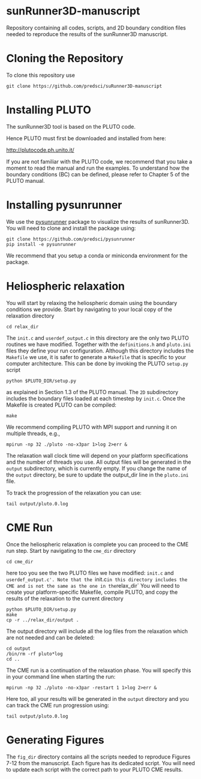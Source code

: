 # sunRunner3D-manuscript

Repository containing all codes, scripts, and 2D boundary condition files needed to reproduce the results of the sunRunner3D manuscript.

# Cloning the Repository

To clone this repository use

```
git clone https://github.com/predsci/suRunner3D-manuscript
``` 
# Installing PLUTO

The sunRunner3D tool is based on the PLUTO code. 

Hence PLUTO must first be downloaded and installed from here:

http://plutocode.ph.unito.it/

If you are not familiar with the PLUTO code, we recommend that you take a moment to read the manual and run the examples. To understand how the boundary conditions (BC) can be defined, please refer to Chapter 5 of the PLUTO manual.


# Installing pysunrunner

We use the [pysunrunner](https://github.com/predsci/pysunrunner) package to visualize the results of sunRunner3D. You will need to clone and install the package using:

```
git clone https://github.com/predsci/pysunrunner
pip install -e pysunrunner
```
We recommend that you setup a conda or miniconda environment for the package.

# Heliospheric relaxation

You will start by relaxing the heliospheric domain using the boundary conditions we provide.  Start by navigating to your local copy of the relaxation directory

```
cd relax_dir
```
The `init.c` and `userdef_output.c` in this directory are the only two PLUTO routines we have modified. Together with the `definitions.h` and `pluto.ini` files they define your run configuration.
Although this directory includes the `Makefile` we use, it is safer to generate a `Makefile` that is specific to your computer architecture. This can be done by invoking the  PLUTO `setup.py` script
```
python $PLUTO_DIR/setup.py
```
as explained in Section 1.3 of the PLUTO manual. The `2D` subdirectory includes the boundary files loaded at each timestep by `init.c`.  Once the Makefile is created PLUTO can be compiled:
```
make
```
We recommend compiling PLUTO with MPI support and running it on multiple threads, e.g.,
```
mpirun -np 32 ./pluto -no-x3par 1>log 2>err &
```

The relaxation wall clock time will depend on your platform specifications and the number of threads you use. All output files will be generated in the `output` subdirectory, which is currently empty.
If you change the name of the `output` directory, be sure to update the output_dir line in the `pluto.ini` file.

To track the progression of the relaxation you can use:

```
tail output/pluto.0.log
```

# CME Run
Once the heliospheric relaxation is complete you can proceed to the CME run step. 
Start by navigating to the `cme_dir` directory
```
cd cme_dir
```
here too you see the two PLUTO files we have modified: `init.c` and `userdef_output.c'. Note that the `init.c` in this directory includes the CME and is not the same as the one in the `relax_dir` 
You will need to create your platform-specific Makefile,  compile PLUTO, and copy the results of the relaxation to the current directory

```
python $PLUTO_DIR/setup.py
make
cp -r ../relax_dir/output .
```
The output directory will include all the log files from the relaxation which are not needed and can be deleted:
```
cd output
/bin/rm -rf pluto*log
cd ..
```
The CME run is a continuation of the relaxation phase. You will specify this in your command line when starting the run:
```
mpirun -np 32 ./pluto -no-x3par -restart 1 1>log 2>err &
```
Here too, all your results will be generated in the `output` directory and you can track the CME run progression using:
```
tail output/pluto.0.log
```

# Generating Figures

The `fig_dir` directory contains all the scripts needed to reproduce Figures 7-12 from the manuscript. Each figure has its dedicated script. You will need to update each script with the correct path to your PLUTO CME results. 







